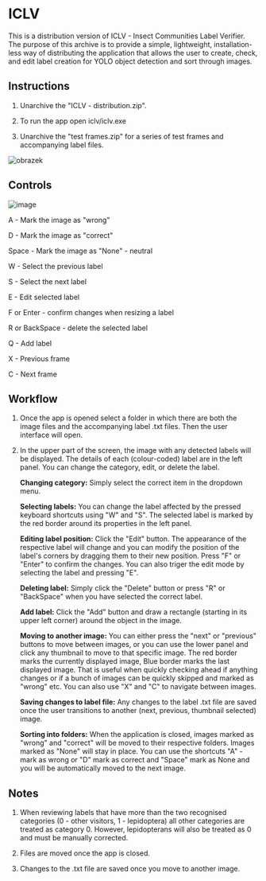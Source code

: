 # ICLV

This is a distribution version of ICLV - Insect Communities Label Verifier. The purpose of this archive is to provide a simple, lightweight, installation-less way of distributing the application that allows the user to create, check, and edit label creation for YOLO object detection and sort through images.

## Instructions

1) Unarchive the "ICLV - distribution.zip".

2) To run the app open iclv/iclv.exe

3) Unarchive the "test frames.zip" for a series of test frames and accompanying label files.

![obrazek](https://github.com/ChlupacTheBosmer/ICLV_distribution/assets/29023670/ae49087e-5bb2-4744-8a6a-73db25f56d57)

## Controls

![image](https://github.com/ChlupacTheBosmer/ICLV_distribution/assets/29023670/e1446252-8ad9-4e86-bd94-2aa14e18285d)

A - Mark the image as "wrong"

D - Mark the image as "correct"

Space - Mark the image as "None" - neutral


W - Select the previous label

S - Select the next label

E - Edit selected label

F or Enter - confirm changes when resizing a label

R or BackSpace - delete the selected label

Q - Add label


X - Previous frame

C - Next frame

## Workflow

1) Once the app is opened select a folder in which there are both the image files and the accompanying label .txt files. Then the user interface will open. 

2) In the upper part of the screen, the image with any detected labels will be displayed. The details of each (colour-coded) label are in the left panel. You can change the category, edit, or delete the label.

      **Changing category:** Simply select the correct item in the dropdown menu.

      **Selecting labels:** You can change the label affected by the pressed keyboard shortcuts using "W" and "S". The selected label is marked by the red border around its properties in the left panel.
      
      **Editing label position:** Click the "Edit" button. The appearance of the respective label will change and you can modify the position of the label's corners by dragging them to their new position. Press "F" or "Enter" to confirm the changes. You can also triger the edit mode by selecting the label and pressing "E".
      
      **Deleting label:** Simply click the "Delete" button or press "R" or "BackSpace" when you have selected the correct label.
      
      **Add label:** Click the "Add" button and draw a rectangle (starting in its upper left corner) around the object in the image.
      
      **Moving to another image:** You can either press the "next" or "previous" buttons to move between images, or you can use the lower panel and click any thumbnail to move to that specific image. The red border marks the currently displayed image, Blue border marks the last displayed image. That is useful when quickly checking ahead if anything changes or if a bunch of images can be quickly skipped and marked as "wrong" etc. You can also use "X" and "C" to navigate between images.
      
      **Saving changes to label file:** Any changes to the label .txt file are saved once the user transitions to another (next, previous, thumbnail selected) image.
      
      **Sorting into folders:** When the application is closed, images marked as "wrong" and "correct" will be moved to their respective folders. Images marked as "None" will stay in place. You can use the shortcuts "A" - mark as wrong or "D" mark as correct and "Space" mark as None and you will be automatically moved to the next image.

## Notes

1) When reviewing labels that have more than the two recognised categories (0 - other visitors, 1 - lepidoptera) all other categories are treated as category 0. However, lepidopterans will also be treated as 0 and must be manually corrected.

2) Files are moved once the app is closed.

3) Changes to the .txt file are saved once you move to another image.
